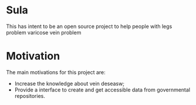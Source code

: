 # Sula

This has intent to be an open source project to help people with legs problem varicose vein problem


# Motivation

The main motivations for this project are:
- Increase the knowledge about vein deseasw;
- Provide a interface to create and get accessible data from governmental repositories.
